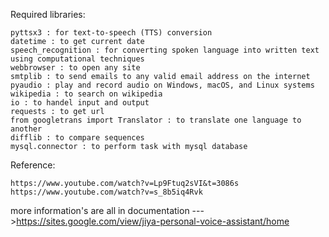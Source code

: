 Required libraries:

    pyttsx3 : for text-to-speech (TTS) conversion  
    datetime : to get current date  
    speech_recognition : for converting spoken language into written text using computational techniques   
    webbrowser : to open any site  
    smtplib : to send emails to any valid email address on the internet   
    pyaudio : play and record audio on Windows, macOS, and Linux systems   
    wikipedia : to search on wikipedia   
    io : to handel input and output  
    requests : to get url  
    from googletrans import Translator : to translate one language to another  
    difflib : to compare sequences   
    mysql.connector : to perform task with mysql database  

Reference:

    https://www.youtube.com/watch?v=Lp9Ftuq2sVI&t=3086s  
    https://www.youtube.com/watch?v=s_8b5iq4Rvk  

more information's are all in documentation --->https://sites.google.com/view/jiya-personal-voice-assistant/home
